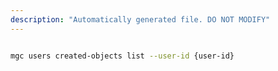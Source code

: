 ```yaml
---
description: "Automatically generated file. DO NOT MODIFY"
---
```


```bash

mgc users created-objects list --user-id {user-id}

```
